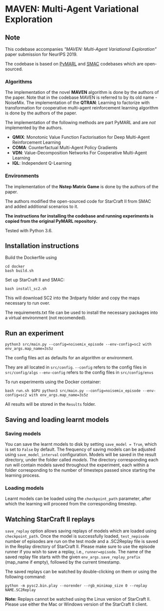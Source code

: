 # MAVEN: Multi-Agent Variational Exploration

## Note

This codebase accompanies  *"MAVEN: Multi-Agent Variational Exploration"* paper submission for NeurIPS 2019.

The codebase is based on [PyMARL](https://github.com/oxwhirl/pymarl) and [SMAC](https://github.com/oxwhirl/smac) codebases which are open-sourced.

### Algorithms

The implementation of the novel **MAVEN** algorithm is done by the authors of the paper. Note that in the codebase MAVEN is referred to by its old name - NoiseMix. The implementation of the **QTRAN**: Learning to factorize with transformation for cooperative multi-agent reinforcement learning algorithm is done by the authors of the paper.

The implementation of the following methods are part PyMARL and are *not* implemented by the authors.
- **QMIX**: Monotonic Value Function Factorisation for Deep Multi-Agent Reinforcement Learning
- **COMA**: Counterfactual Multi-Agent Policy Gradients
- **VDN**: Value-Decomposition Networks For Cooperative Multi-Agent Learning
- **IQL**: Independent Q-Learning

### Environments

The implementation of the **Nstep Matrix Game** is done by the authors of the paper.

The authors modified the open-sourced code for StarCraft II from SMAC and added additional scenarios to it.

**The instructions for installing the codebase and running experiments is copied from the original PyMARL repository.**

Tested with Python 3.6.

## Installation instructions

Build the Dockerfile using
```shell
cd docker
bash build.sh
```

Set up StarCraft II and SMAC:
```shell
bash install_sc2.sh
```

This will download SC2 into the 3rdparty folder and copy the maps necessary to run over.

The requirements.txt file can be used to install the necessary packages into a virtual environment (not recomended).

## Run an experiment

```shell
python3 src/main.py --config=noisemix_episode --env-config=sc2 with env_args.map_name=3s5z
```

The config files act as defaults for an algorithm or environment.

They are all located in `src/config`.
`--config` refers to the config files in `src/config/algs`
`--env-config` refers to the config files in `src/config/envs`

To run experiments using the Docker container:
```shell
bash run.sh $GPU python3 src/main.py --config=noisemix_episode --env-config=sc2 with env_args.map_name=3s5z
```

All results will be stored in the `Results` folder.

## Saving and loading learnt models

### Saving models

You can save the learnt models to disk by setting `save_model = True`, which is set to `False` by default. The frequency of saving models can be adjusted using `save_model_interval` configuration. Models will be saved in the result directory, under the folder called *models*. The directory corresponding each run will contain models saved throughout the experiment, each within a folder corresponding to the number of timesteps passed since starting the learning process.

### Loading models

Learnt models can be loaded using the `checkpoint_path` parameter, after which the learning will proceed from the corresponding timestep.

## Watching StarCraft II replays

`save_replay` option allows saving replays of models which are loaded using `checkpoint_path`. Once the model is successfully loaded, `test_nepisode` number of episodes are run on the test mode and a .SC2Replay file is saved in the Replay directory of StarCraft II. Please make sure to use the episode runner if you wish to save a replay, i.e., `runner=episode`. The name of the saved replay file starts with the given `env_args.save_replay_prefix` (map_name if empty), followed by the current timestamp.

The saved replays can be watched by double-clicking on them or using the following command:

```shell
python -m pysc2.bin.play --norender --rgb_minimap_size 0 --replay NAME.SC2Replay
```

**Note:** Replays cannot be watched using the Linux version of StarCraft II. Please use either the Mac or Windows version of the StarCraft II client.
